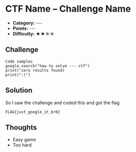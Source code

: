 # CTF Name – Challenge Name

- **Category:** ---
- **Points:** ---
- **Difficulty:** ★★☆☆

## Challenge

```
Code samples
google.search("how to solve --- ctf")
print("zero results found)
print(":(")
```

## Solution

So I saw the challenge and coded this and got the flag

```
FLAG{just_google_it_br0}
```

## Thoughts

- Easy game
- Too hard
